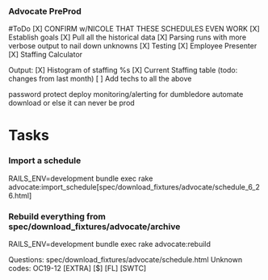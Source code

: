 ### Advocate PreProd

#ToDo
[X] CONFIRM w/NICOLE THAT THESE SCHEDULES EVEN WORK
[X] Establish goals
[X] Pull all the historical data
[X] Parsing runs with more verbose output to nail down unknowns
[X] Testing
  [X] Employee Presenter
  [X] Staffing Calculator

Output:
[X] Histogram of staffing %s
[X] Current Staffing table (todo: changes from last month)
[ ] Add techs to all the above

password protect
deploy
monitoring/alerting for dumbledore
automate download or else it can never be prod

# Tasks

### Import a schedule
RAILS_ENV=development bundle exec rake advocate:import_schedule[spec/download_fixtures/advocate/schedule_6_26.html]

### Rebuild everything from spec/download_fixtures/advocate/archive
RAILS_ENV=development bundle exec rake advocate:rebuild


Questions: 
spec/download_fixtures/advocate/schedule.html
Unknown codes:
OC19-12
[EXTRA]
[$]
[FL]
[SWTC]

